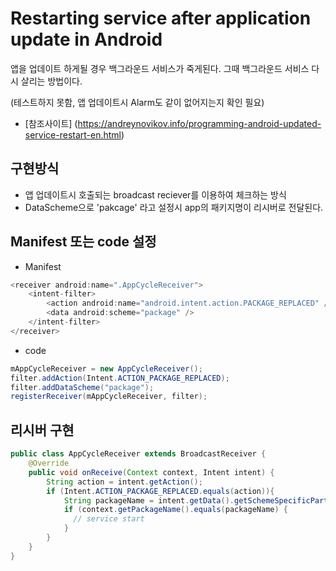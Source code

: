 # Restarting service after application update in Android

앱을 업데이트 하게될 경우 백그라운드 서비스가 죽게된다. 그때 백그라운드 서비스 다시 살리는 방법이다.

(테스트하지 못함, 앱 업데이트시 Alarm도 같이 없어지는지 확인 필요)

- [참조사이트] (https://andreynovikov.info/programming-android-updated-service-restart-en.html)

## 구현방식
- 앱 업데이트시 호출되는 broadcast reciever를 이용하여 체크하는 방식
- DataScheme으로 'pakcage' 라고 설정시 app의 패키지명이 리시버로 전달된다.

## Manifest 또는 code 설정
- Manifest
```Java
<receiver android:name=".AppCycleReceiver">
    <intent-filter>
        <action android:name="android.intent.action.PACKAGE_REPLACED" />
        <data android:scheme="package" />
    </intent-filter>
</receiver>
```

- code
```Java
mAppCycleReceiver = new AppCycleReceiver();
filter.addAction(Intent.ACTION_PACKAGE_REPLACED);
filter.addDataScheme("package");
registerReceiver(mAppCycleReceiver, filter);
```
## 리시버 구현
```Java
public class AppCycleReceiver extends BroadcastReceiver {
    @Override
    public void onReceive(Context context, Intent intent) {
        String action = intent.getAction();
        if (Intent.ACTION_PACKAGE_REPLACED.equals(action)){
            String packageName = intent.getData().getSchemeSpecificPart();
            if (context.getPackageName().equals(packageName) {
              // service start  
            }
        }
    }
}
```
